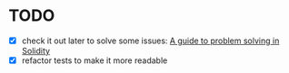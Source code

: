 # TODO

* [x] check it out later to solve some issues: [A guide to problem solving in Solidity](https://medium.com/linum-labs/error-vm-exception-while-processing-transaction-revert-8cd856633793)
* [x] refactor tests to make it more readable
